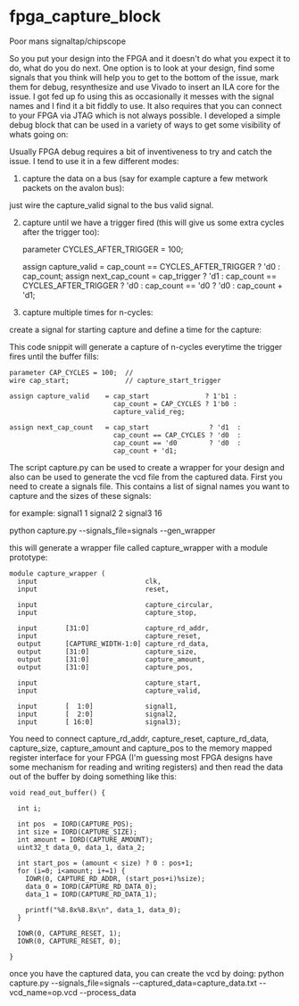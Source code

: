 # fpga_capture_block
Poor mans signaltap/chipscope

So you put your design into the FPGA and it doesn't do what you expect it to do, what do you do next.  One option is to look at your design, find some
signals that you think will help you to get to the bottom of the issue, mark them for debug, resynthesize and use Vivado to insert an ILA core for the
issue.  I got fed up fo using this as occasionally it messes with the signal names and I find it a bit fiddly to use.  It also requires that you can connect
to your FPGA via JTAG which is not always possible.  I developed a simple debug block that can be used in a variety of ways to get some visibility of whats going
on:

Usually FPGA debug requires a bit of inventiveness to try and catch the issue.  I tend to use it in a few different modes:

1. capture the data on a bus (say for example capture a few metwork packets on the avalon bus):

just wire the capture_valid signal to the bus valid signal.

2. capture until we have a trigger fired (this will give us some extra cycles after the trigger too):


    parameter CYCLES_AFTER_TRIGGER = 100;
    
    assign capture_valid     = cap_count == CYCLES_AFTER_TRIGGER ? 'd0 :
                               cap_count;
    assign next_cap_count    = cap_trigger                       ? 'd1 :
                               cap_count == CYCLES_AFTER_TRIGGER ? 'd0 :
                               cap_count == 'd0                  ? 'd0 :
                               cap_count + 'd1;
    

3. capture multiple times for n-cycles:

create a signal for starting capture and define a time for the capture:

This code snippit will generate a capture of n-cycles everytime the trigger fires until the buffer fills:

    parameter CAP_CYCLES = 100;  //
    wire cap_start;              // capture_start_trigger
    
    assign capture_valid    = cap_start              ? 1'b1 :
                              cap_count = CAP_CYCLES ? 1'b0 :
                              capture_valid_reg;
    
    assign next_cap_count   = cap_start               ? 'd1  :
                              cap_count == CAP_CYCLES ? 'd0  :
                              cap_count == 'd0        ? 'd0  :
                              cap_count + 'd1;
    

The script capture.py can be used to create a wrapper for your design and also can be used to generate the vcd file from the captured data.   First you need to create a signals file.  This contains a list of signal names you want to capture and the sizes of these signals:

for example:
signal1 1
signal2 2
signal3 16

python capture.py --signals_file=signals --gen_wrapper

this will generate a wrapper file called capture_wrapper with a module prototype:

    module capture_wrapper (
      input                           clk,
      input                           reset,
    
      input                           capture_circular,
      input                           capture_stop,
    
      input       [31:0]              capture_rd_addr,
      input                           capture_reset,
      output      [CAPTURE_WIDTH-1:0] capture_rd_data,
      output      [31:0]              capture_size,
      output      [31:0]              capture_amount,
      output      [31:0]              capture_pos,
    
      input                           capture_start,
      input                           capture_valid,
    
      input       [  1:0]             signal1,
      input       [  2:0]             signal2,
      input       [ 16:0]             signal3);


You need to connect capture_rd_addr, capture_reset, capture_rd_data, capture_size, capture_amount and capture_pos to the memory mapped register interface for your FPGA (I'm guessing most FPGA designs have some mechanism for reading and writing registers) and then read the data out of the buffer by doing something like this:

    void read_out_buffer() {
    
      int i;
    
      int pos  = IORD(CAPTURE_POS);
      int size = IORD(CAPTURE_SIZE);
      int amount = IORD(CAPTURE_AMOUNT);
      uint32_t data_0, data_1, data_2;
    
      int start_pos = (amount < size) ? 0 : pos+1;
      for (i=0; i<amount; i+=1) {
        IOWR(0, CAPTURE_RD_ADDR, (start_pos+i)%size);
        data_0 = IORD(CAPTURE_RD_DATA_0);
        data_1 = IORD(CAPTURE_RD_DATA_1);
    
        printf("%8.8x%8.8x\n", data_1, data_0);
      }
    
      IOWR(0, CAPTURE_RESET, 1);
      IOWR(0, CAPTURE_RESET, 0);
    
    }

once you have the captured data, you can create the vcd by doing:
python capture.py --signals_file=signals --captured_data=capture_data.txt --vcd_name=op.vcd --process_data
